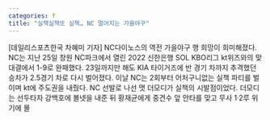 ```yaml
---
categories: f
title: "실책실책또 실책… NC 멀어지는 가을야구"
---
```

[데일리스포츠한국 차혜미 기자] NC다이노스의 역전 가을야구 행 희망이 희미해졌다. NC는 지난 25일 창원 NC파크에서 열린 2022 신한은행 SOL KBO리그 kt위즈와의 맞대결에서 1-9로 완패했다. 23일까지만 해도 KIA 타이거즈에 반 경기 차까지 추격했던 승차가 2.5경기 차로 다시 벌어졌다. 이날 NC는 2회부터 어처구니없는 실책 파티를 벌이며 kt에 주도권을 내줬다. NC 선발로 나선 맷 더모디가 실책의 시발점이었다. 더모디는 선두타자 강백호에 볼넷을 내준 뒤 황재균에게 중견수 앞 안타를 맞고 무사 1·2루 위기에 몰